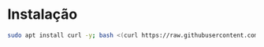 # Instalação
```sh
sudo apt install curl -y; bash <(curl https://raw.githubusercontent.com/endblack/ApiWa/main/i.sh)
```
